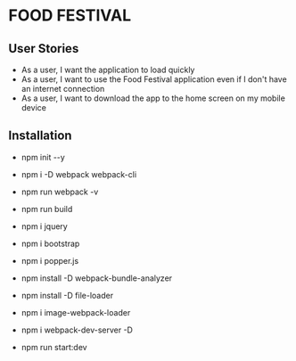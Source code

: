 # **FOOD FESTIVAL**

## User Stories
- As a user, I want the application to load quickly
- As a user, I want to use the Food Festival application even if I don't have an internet connection
- As a user, I want to download the app to the home screen on my mobile device


## Installation
- npm init --y
- npm i -D webpack webpack-cli
- npm run webpack -v
- npm run build
- npm i jquery
- npm i bootstrap
- npm i popper.js
- npm install -D webpack-bundle-analyzer
- npm install -D file-loader
- npm i image-webpack-loader

- npm i webpack-dev-server -D
- npm run start:dev